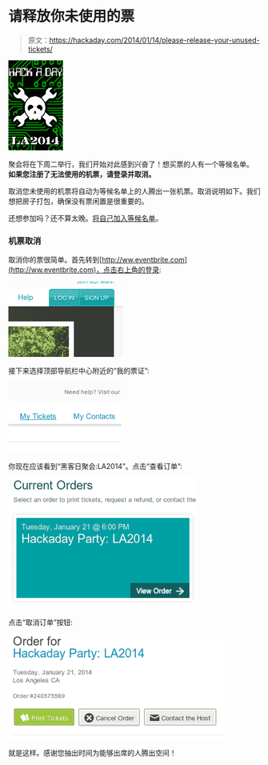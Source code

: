 # 请释放你未使用的票

> 原文：<https://hackaday.com/2014/01/14/please-release-your-unused-tickets/>

![LA2014-109x180](img/2f1374de9e3818e0e4f0c5ca0a071698.png)

聚会将在下周二举行，我们开始对此感到兴奋了！想买票的人有一个等候名单。 **如果您注册了无法使用的机票，请登录并取消。**

取消您未使用的机票将自动为等候名单上的人腾出一张机票。取消说明如下。我们想把房子打包，确保没有票闲置是很重要的。

还想参加吗？还不算太晚。[将自己加入等候名单](http://www.eventbrite.com/e/hackaday-party-la2014-tickets-10018045243)。

### 机票取消

取消你的票很简单。首先转到[http://ww.eventbrite.com](http://ww.eventbrite.com)，点击右上角的登录:

![01-login](img/c734bd6a7105831d0efd869311469d55.png)

接下来选择顶部导航栏中心附近的“我的票证”:

![02-my-tickets](img/ce432824f420305615de5db09562bf31.png)

你现在应该看到“黑客日聚会:LA2014”。点击“查看订单”:

![03-my-orders](img/8910a25de85d1dc3ea736b48e13be2bd.png)

点击“取消订单”按钮:

![04-cancel](img/8bea83671fe50a46f9d909bde10a9075.png)

就是这样。感谢您抽出时间为能够出席的人腾出空间！